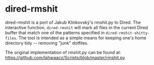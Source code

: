 # dired-rmshit

dired-rmshit is a port of Jakub Klinkovský's rmshit.py to Dired. The interactive
function, `dired-rmshit` will mark all files in the current Dired buffer that
match one of the patterns specified in `dired-rmshit-shitty-files`. The tool is
intended as a simple means for keeping one's home directory tidy -- removing
"junk" dotfiles.

The original implementation of rmshit.py can be found at:
<https://github.com/lahwaacz/Scripts/blob/master/rmshit.py>
